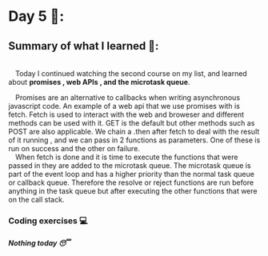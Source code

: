 # Day 5 🎠: 

## Summary of what I learned 📢:
\
&emsp;Today I continued watching the second course on my list, and learned about **promises , web APIs , and the microtask queue**.
   

&emsp;Promises are an alternative to callbacks when writing asynchronous javascript code. An example of a web api that we use promises with is fetch. Fetch is used to 
interact with the web and broweser and different methods can be used with it. GET is the default but other methods such as POST are also applicable. We chain a .then after
fetch to deal with the result of it running , and we can pass in 2 functions as parameters. One of these is run on success and the other on failure.  
&emsp;When fetch is done and it is time to execute the functions that were passed in they are added to the microtask queue. The microtask queue is part of the event loop and has 
a higher priority than the normal task queue or callback queue. Therefore the resolve or reject functions are run before anything in the task queue but after executing the
other functions that were on the call stack.
   



### Coding exercises 💻
##### Nothing today 😴 
